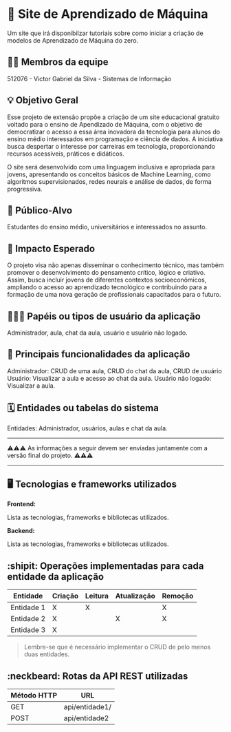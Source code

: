 # :checkered_flag: Site de Aprendizado de Máquina

Um site que irá disponibilzar tutoriais sobre como iniciar a criação de modelos de Aprendizado de Máquina do zero.

## :technologist: Membros da equipe

512076 - Victor Gabriel da Silva - Sistemas de Informação

## :bulb: Objetivo Geral
Esse projeto de extensão propõe a criação de um site educacional gratuito voltado para o ensino de Apendizado de Máquina, com o objetivo de democratizar o acesso a essa área inovadora da tecnologia para alunos do ensino médio interessados em programação e ciência de dados. A iniciativa busca despertar o interesse por carreiras em tecnologia, proporcionando recursos acessíveis, práticos e didáticos.

O site será desenvolvido com uma linguagem inclusiva e apropriada para jovens, apresentando os conceitos básicos de Machine Learning, como algoritmos supervisionados, redes neurais e análise de dados, de forma progressiva. 

## :eyes: Público-Alvo
Estudantes do ensino médio, universitários e interessados no assunto.

## :star2: Impacto Esperado
O projeto visa não apenas disseminar o conhecimento técnico, mas também promover o desenvolvimento do pensamento crítico, lógico e criativo. Assim, busca incluir jovens de diferentes contextos socioeconômicos, ampliando o acesso ao aprendizado tecnológico e contribuindo para a formação de uma nova geração de profissionais capacitados para o futuro.

## :people_holding_hands: Papéis ou tipos de usuário da aplicação

Administrador, aula, chat da aula, usuário e usuário não logado.

## :triangular_flag_on_post:	Principais funcionalidades da aplicação

Administrador: CRUD de uma aula, CRUD do chat da aula, CRUD de usuário
Usuário: Visualizar a aula e acesso ao chat da aula.
Usuário não logado: Visualizar a aula.

## :spiral_calendar: Entidades ou tabelas do sistema
Entidades:
Administrador, usuários, aulas e chat da aula.


----

:warning::warning::warning: As informações a seguir devem ser enviadas juntamente com a versão final do projeto. :warning::warning::warning:


----

## :desktop_computer: Tecnologias e frameworks utilizados

**Frontend:**

Lista as tecnologias, frameworks e bibliotecas utilizados.

**Backend:**

Lista as tecnologias, frameworks e bibliotecas utilizados.


## :shipit: Operações implementadas para cada entidade da aplicação


| Entidade| Criação | Leitura | Atualização | Remoção |
| --- | --- | --- | --- | --- |
| Entidade 1 | X |  X  |  | X |
| Entidade 2 | X |    |  X | X |
| Entidade 3 | X |    |  |  |

> Lembre-se que é necessário implementar o CRUD de pelo menos duas entidades.

## :neckbeard: Rotas da API REST utilizadas

| Método HTTP | URL |
| --- | --- |
| GET | api/entidade1/|
| POST | api/entidade2 |
